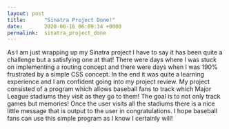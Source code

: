 ```yaml
---
layout: post
title:      "Sinatra Project Done!"
date:       2020-06-16 06:09:34 +0000
permalink:  sinatra_project_done
---
```



As I am just wrapping up my Sinatra project I have to say it has been quite a challenge but a satisfying one at that! There were days where I was stuck on implementing a routing concept and there were days when I was 190% frustrated by a simple CSS concept. In the end it was quite a learning experience and I am confident going into my project review. My project consisted of a program which allows baseball fans to track which Major League stadiums they visit as they go to them! The goal is to not only track games but memories! Once the user visits all the stadiums there is a nice little message that is output to the user in congratulations. I hope baseball fans can use this simple program as I know I certainly will!
